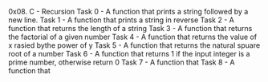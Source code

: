 0x08. C - Recursion
Task 0 - A function that prints a string followed by a new line.
Task 1 - A function that prints a string in reverse
Task 2 - A function that returns the length of a string
Task 3 - A function that returns the factorial of a given number
Task 4 - A function that returns the value of x rasied bythe power of y
Task 5 - A function that returns the natural spuare root of a number
Task 6 - A function that returns 1 if the input integer is a prime number, otherwise return 0
Task 7 - A function that
Task 8 - A function that  
